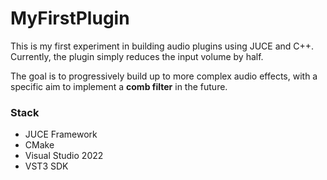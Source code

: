 # MyFirstPlugin

This is my first experiment in building audio plugins using JUCE and C++.
Currently, the plugin simply reduces the input volume by half.

The goal is to progressively build up to more complex audio effects,
with a specific aim to implement a **comb filter** in the future.

### Stack
- JUCE Framework
- CMake
- Visual Studio 2022
- VST3 SDK
